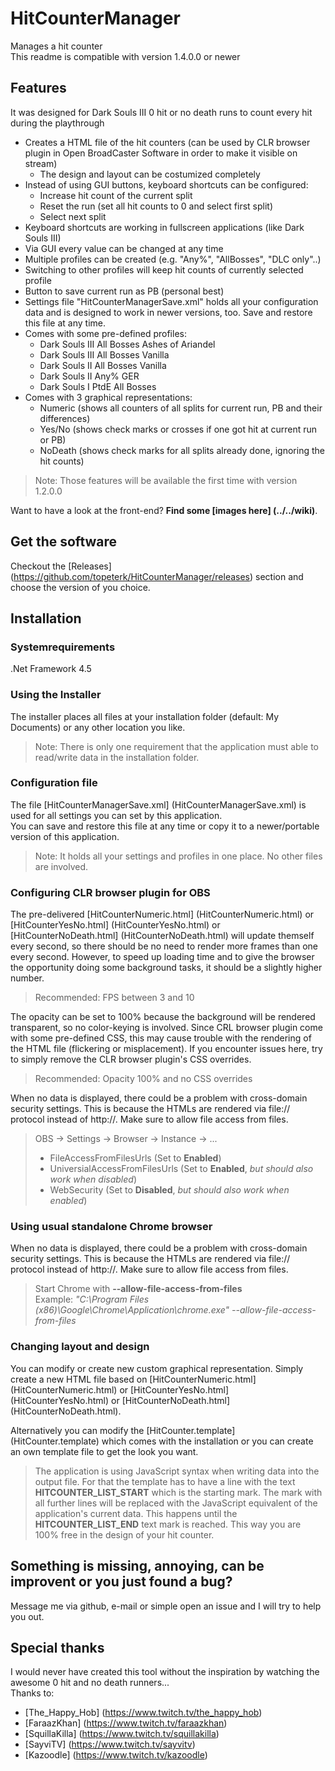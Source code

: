 # HitCounterManager
Manages a hit counter  
This readme is compatible with version 1.4.0.0 or newer

## Features
It was designed for Dark Souls III 0 hit or no death runs to count every hit during the playthrough
* Creates a HTML file of the hit counters (can be used by CLR browser plugin in Open BroadCaster Software in order to make it visible on stream)
  * The design and layout can be costumized completely
* Instead of using GUI buttons, keyboard shortcuts can be configured:
  * Increase hit count of the current split
  * Reset the run (set all hit counts to 0 and select first split)
  * Select next split
* Keyboard shortcuts are working in fullscreen applications (like Dark Souls III)
* Via GUI every value can be changed at any time
* Multiple profiles can be created (e.g. "Any%", "AllBosses", "DLC only"..)
* Switching to other profiles will keep hit counts of currently selected profile
* Button to save current run as PB (personal best)
* Settings file "HitCounterManagerSave.xml" holds all your configuration data and is designed to work in newer versions, too. Save and restore this file at any time.
* Comes with some pre-defined profiles:
  * Dark Souls III All Bosses Ashes of Ariandel
  * Dark Souls III All Bosses Vanilla
  * Dark Souls II All Bosses Vanilla
  * Dark Souls II Any% GER
  * Dark Souls I PtdE All Bosses
* Comes with 3 graphical representations:
  * Numeric (shows all counters of all splits for current run, PB and their differences)
  * Yes/No (shows check marks or crosses if one got hit at current run or PB)
  * NoDeath (shows check marks for all splits already done, ignoring the hit counts)  

> Note: Those features will be available the first time with version 1.2.0.0

Want to have a look at the front-end? **Find some [images here] (../../wiki)**.

## Get the software
Checkout the [Releases] (https://github.com/topeterk/HitCounterManager/releases) section and choose the version of you choice.

## Installation

### Systemrequirements
.Net Framework 4.5

### Using the Installer
The installer places all files at your installation folder (default: My Documents) or any other location you like.  
> Note: There is only one requirement that the application must able to read/write data in the installation folder.

### Configuration file
The file [HitCounterManagerSave.xml] (HitCounterManagerSave.xml) is used for all settings you can set by this application.  
You can save and restore this file at any time or copy it to a newer/portable version of this application.
> Note: It holds all your settings and profiles in one place. No other files are involved.

### Configuring CLR browser plugin for OBS
The pre-delivered [HitCounterNumeric.html] (HitCounterNumeric.html) or [HitCounterYesNo.html] (HitCounterYesNo.html) or [HitCounterNoDeath.html] (HitCounterNoDeath.html) will update themself every second, so there should be no need to render more frames than one every second. However, to speed up loading time and to give the browser the opportunity doing some background tasks, it should be a slightly higher number.  
> Recommended: FPS between 3 and 10

The opacity can be set to 100% because the background will be rendered transparent, so no color-keying is involved. Since CRL browser plugin come with some pre-defined CSS, this may cause trouble with the rendering of the HTML file (flickering or misplacement). If you encounter issues here, try to simply remove the CLR browser plugin's CSS overrides.  
> Recommended: Opacity 100% and no CSS overrides

When no data is displayed, there could be a problem with cross-domain security settings. This is because the HTMLs are rendered via file:// protocol instead of http://. Make sure to allow file access from files.
> OBS -> Settings -> Browser -> Instance -> ...  
> * FileAccessFromFilesUrls (Set to **Enabled**)
> * UniversialAccessFromFilesUrls (Set to **Enabled**, _but should also work when disabled_)
> * WebSecurity (Set to **Disabled**, _but should also work when enabled_)

### Using usual standalone Chrome browser
When no data is displayed, there could be a problem with cross-domain security settings. This is because the HTMLs are rendered via file:// protocol instead of http://. Make sure to allow file access from files.
> Start Chrome with **--allow-file-access-from-files**  
> Example: _"C:\Program Files (x86)\Google\Chrome\Application\chrome.exe" --allow-file-access-from-files_

### Changing layout and design
You can modify or create new custom graphical representation. Simply create a new HTML file based on [HitCounterNumeric.html] (HitCounterNumeric.html) or [HitCounterYesNo.html] (HitCounterYesNo.html) or [HitCounterNoDeath.html] (HitCounterNoDeath.html).  

Alternatively you can modify the [HitCounter.template] (HitCounter.template) which comes with the installation or you can create an own template file to get the look you want.  
> The application is using JavaScript syntax when writing data into the output file. For that the template has to have a line with the text **HITCOUNTER_LIST_START** which is the starting mark. The mark with all further lines will be replaced with the JavaScript equivalent of the application's current data. This happens until the **HITCOUNTER_LIST_END** text mark is reached.
This way you are 100% free in the design of your hit counter.

## Something is missing, annoying, can be improvent or you just found a bug?
Message me via github, e-mail or simple open an issue and I will try to help you out.

## Special thanks
I would never have created this tool without the inspiration by watching the awesome 0 hit and no death runners...  
Thanks to:
* [The_Happy_Hob] (https://www.twitch.tv/the_happy_hob)
* [FaraazKhan] (https://www.twitch.tv/faraazkhan)
* [SquillaKilla] (https://www.twitch.tv/squillakilla)
* [SayviTV] (https://www.twitch.tv/sayvitv)
* [Kazoodle] (https://www.twitch.tv/kazoodle)
